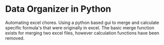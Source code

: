 # Data Organizer in Python
Automating excel chores. Using a python based gui to merge and calculate specific formula's that were originally in excel. The basic merge function exists for merging two excel files, however calculation functions have been removed. 

